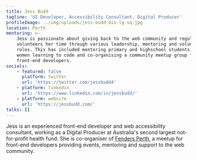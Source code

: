 ```yaml
---
title: Jess Budd
tagline: 'UI Developer, Accessibility Consultant, Digital Producer'
profileImage: ../img/uploads/jess-budd-bio-lg-sq.jpg
location: Perth
mentoring: >-
    Jess is passionate about giving back to the web community and regularly
    volunteers her time through various leadership, mentoring and volunteering
    roles. This has included mentoring primary and highschool students, mentoring
    women learning to code and co-organising a community meetup group for
    front-end developers.
socials:
    - featured: false
      platform: twitter
      url: 'https://twitter.com/jessbudd4'
    - platform: linkedin
      url: 'https://www.linkedin.com/in/jessbudd/'
    - platform: website
      url: 'https://jessbudd.com/'
talks: []
---
```


Jess is an experienced front-end developer and web accessibility consultant, working as a Digital Producer at Australia's second largest not-for-profit health fund. She is co-organiser of [Fenders Perth](https://fenders.co/), a meetup for front-end developers providing events, mentoring and support to the web community.
